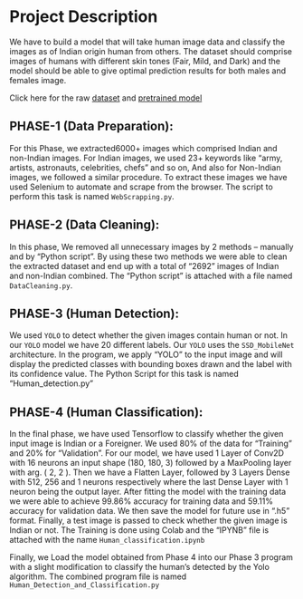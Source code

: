 # Project Description

We have to build a model that will take human image data and classify the images as of Indian origin human from others. The dataset should comprise images of humans with different skin tones (Fair, Mild, and Dark) and the model should be able to give optimal prediction results for both males and females image.

Click here for the raw [dataset]() and [pretrained model]()

## PHASE-1 (Data Preparation):

For this Phase, we extracted6000+ images which comprised Indian and non-Indian images. For Indian images, we used 23+ keywords like “army, artists, astronauts, celebrities, chefs” and so on, And also for Non-Indian images, we followed a similar procedure. To extract these images we have used Selenium to automate and scrape from the browser. The script to perform this task is named `WebScrapping.py`.

## PHASE-2 (Data Cleaning):

In this phase, We removed all unnecessary images by 2 methods – manually and by “Python script”. By using these two methods we were able to clean the extracted dataset and end up with a total of “2692” images of Indian and non-Indian combined. The “Python script” is attached with a file named `DataCleaning.py`.

## PHASE-3 (Human Detection):

We used `YOLO` to detect whether the given images contain human or not. In our `YOLO` model we have 20 different labels. Our `YOLO` uses the `SSD_MobileNet` architecture.
In the program, we apply “YOLO” to the input image and will display the predicted classes with bounding boxes drawn and the label with its confidence value. The Python Script for this task is named “Human_detection.py”

## PHASE-4 (Human Classification):

In the final phase, we have used Tensorflow to classify whether the given input image is Indian or a Foreigner. We used 80% of the data for “Training” and 20% for “Validation”. For our model, we have used 1 Layer of Conv2D with 16 neurons an input shape (180, 180, 3) followed by a MaxPooling layer with arg. ( 2, 2 ). Then we have a Flatten Layer, followed by 3 Layers Dense with 512, 256 and 1 neurons respectively where the last Dense Layer with 1 neuron being the output layer. After fitting the model with the training data we were able to achieve 99.86% accuracy for training data and 59.11% accuracy for validation data. We then save the model for future use in “.h5” format. Finally, a test image is passed to check whether the given image is Indian or not. The Training is done using Colab and the “IPYNB” file is attached with the name `Human_classification.ipynb`

Finally, we Load the model obtained from Phase 4 into our Phase 3 program with a slight modification to classify the human’s detected by the Yolo algorithm. The combined program file is named `Human_Detection_and_Classification.py`
